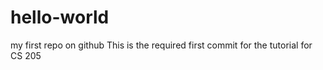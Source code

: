 # hello-world
my first repo on github
This is the required first commit for the tutorial for CS 205

